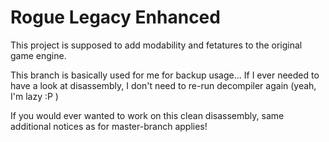 # Rogue Legacy Enhanced

This project is supposed to add modability and fetatures to the original game engine.

This branch is basically used for me for backup usage... If I ever needed to have a look at disassembly, I don't need to re-run decompiler again (yeah, I'm lazy :P )

If you would ever wanted to work on this clean disassembly, same additional notices as for master-branch applies!
